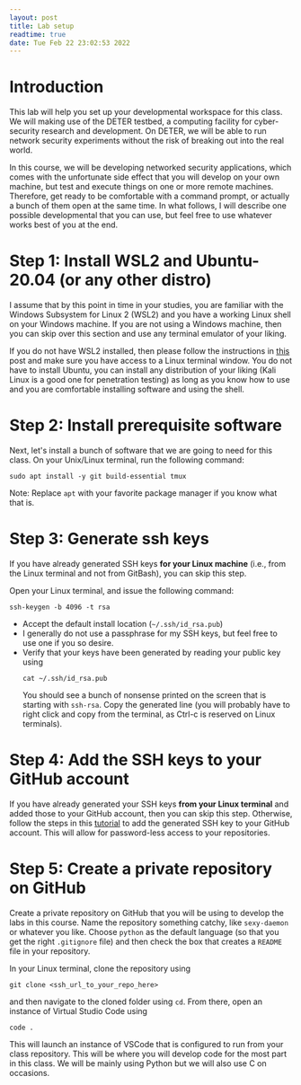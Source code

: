 ```yaml
---
layout: post
title: Lab setup
readtime: true
date: Tue Feb 22 23:02:53 2022 
---
```


# Introduction

This lab will help you set up your developmental workspace for this class. We
will making use of the DETER testbed, a computing facility for cyber-security
research and development. On DETER, we will be able to run network security
experiments without the risk of breaking out into the real world. 

In this course, we will be developing networked security applications, which
comes with the unfortunate side effect that you will develop on your own
machine, but test and execute things on one or more remote machines. Therefore,
get ready to be comfortable with a command prompt, or actually a bunch of them
open at the same time. In what follows, I will describe one possible
developmental that you can use, but feel free to use whatever works best of you
at the end. 

# Step 1: Install WSL2 and Ubuntu-20.04 (or any other distro)

I assume that by this point in time in your studies, you are familiar with the
Windows Subsystem for Linux 2 (WSL2) and you have a working Linux shell on your
Windows machine. If you are not using a Windows machine, then you can skip over
this section and use any terminal emulator of your liking. 

If you do not have WSL2 installed, then please follow the instructions in
[this](https://www.omgubuntu.co.uk/how-to-install-wsl2-on-windows-10) post and
make sure you have access to a Linux terminal window. You do not have to install
Ubuntu, you can install any distribution of your liking (Kali Linux is a good
one for penetration testing) as long as you know how to use and you are
comfortable installing software and using the shell. 

# Step 2: Install prerequisite software

Next, let's install a bunch of software that we are going to need for this
class. On your Unix/Linux terminal, run the following command:
```shell
sudo apt install -y git build-essential tmux
```
Note: Replace `apt` with your favorite package manager if you know what that is. 

# Step 3: Generate ssh keys

If you have already generated SSH keys **for your Linux machine** (i.e., from
the Linux terminal and not from GitBash), you can skip this step.

Open your Linux terminal, and issue the following command:
```shell
ssh-keygen -b 4096 -t rsa
```
- Accept the default install location (`~/.ssh/id_rsa.pub`)
- I generally do not use a passphrase for my SSH keys, but feel free to use one
  if you so desire. 
- Verify that your keys have been generated by reading your public key using
  ```shell
  cat ~/.ssh/id_rsa.pub
  ```
  You should see a bunch of nonsense printed on the screen that is starting with
  `ssh-rsa`. Copy the generated line (you will probably have to right click and
  copy from the terminal, as Ctrl-c is reserved on Linux terminals). 

# Step 4: Add the SSH keys to your GitHub account

If you have already generated your SSH keys **from your Linux terminal** and
added those to your GitHub account, then you can skip this step. Otherwise,
follow the steps in this
[tutorial](https://docs.github.com/en/authentication/connecting-to-github-with-ssh/adding-a-new-ssh-key-to-your-github-account)
to add the generated SSH key to your GitHub account. This will allow for
password-less access to your repositories. 
  
# Step 5: Create a private repository on GitHub

Create a private repository on GitHub that you will be using to develop the labs
in this course. Name the repository something catchy, like `sexy-daemon` or
whatever you like. Choose `python` as the default language (so that you get the
right `.gitignore` file) and then check the box that creates a `README` file in
your repository. 

In your Linux terminal, clone the repository using
```shell
git clone <ssh_url_to_your_repo_here>
```
and then navigate to the cloned folder using `cd`. From there, open an instance
of Virtual Studio Code using
```shell
code .
```
This will launch an instance of VSCode that is configured to run from your class
repository. This will be where you will develop code for the most part in this
class. We will be mainly using Python but we will also use C on occasions. 


